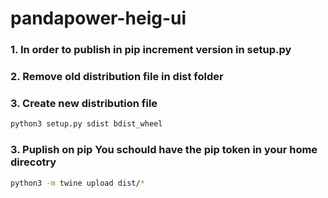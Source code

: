 # pandapower-heig-ui
### 1. In order to publish in pip increment version in setup.py
### 2. Remove old distribution file in dist folder 
### 3. Create new distribution file
```bash
python3 setup.py sdist bdist_wheel
```
### 3. Puplish on pip You schould have the pip token in your home direcotry

```bash
python3 -m twine upload dist/*
```

